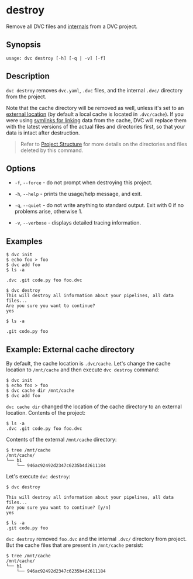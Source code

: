 # destroy

Remove all <abbr>DVC files</abbr> and
[internals](/doc/user-guide/project-structure/internal-files) from a <abbr>DVC
project</abbr>.

## Synopsis

```usage
usage: dvc destroy [-h] [-q | -v] [-f]
```

## Description

`dvc destroy` removes `dvc.yaml`, `.dvc` files, and the internal `.dvc/`
directory from the <abbr>project</abbr>.

Note that the <abbr>cache directory</abbr> will be removed as well, unless it's
set to an
[external location](/doc/use-cases/shared-development-server#configure-the-external-shared-cache)
(by default a local cache is located in `.dvc/cache`). If you were using
[symlinks for linking](/doc/user-guide/large-dataset-optimization) data from the
cache, DVC will replace them with the latest versions of the actual files and
directories first, so that your data is intact after destruction.

> Refer to [Project Structure](/doc/user-guide/project-structure) for more
> details on the directories and files deleted by this command.

## Options

- `-f`, `--force` - do not prompt when destroying this project.

- `-h`, `--help` - prints the usage/help message, and exit.

- `-q`, `--quiet` - do not write anything to standard output. Exit with 0 if no
  problems arise, otherwise 1.

- `-v`, `--verbose` - displays detailed tracing information.

## Examples

```dvc
$ dvc init
$ echo foo > foo
$ dvc add foo
$ ls -a

.dvc .git code.py foo foo.dvc

$ dvc destroy
This will destroy all information about your pipelines, all data files...
Are you sure you want to continue?
yes

$ ls -a

.git code.py foo
```

## Example: External cache directory

By default, the <abbr>cache</abbr> location is `.dvc/cache`. Let's change the
cache location to `/mnt/cache` and then execute `dvc destroy` command:

```dvc
$ dvc init
$ echo foo > foo
$ dvc cache dir /mnt/cache
$ dvc add foo
```

`dvc cache dir` changed the location of the cache directory to an external
location. Contents of the <abbr>project</abbr>:

```dvc
$ ls -a
.dvc .git code.py foo foo.dvc
```

Contents of the external `/mnt/cache` directory:

```dvc
$ tree /mnt/cache
/mnt/cache/
└── b1
    └── 946ac92492d2347c6235b4d2611184
```

Let's execute `dvc destroy`:

```dvc
$ dvc destroy

This will destroy all information about your pipelines, all data files...
Are you sure you want to continue? [y/n]
yes

$ ls -a
.git code.py foo
```

`dvc destroy` removed `foo.dvc` and the internal `.dvc/` directory from
<abbr>project</abbr>. But the cache files that are present in `/mnt/cache`
persist:

```dvc
$ tree /mnt/cache
/mnt/cache/
└── b1
    └── 946ac92492d2347c6235b4d2611184
```
